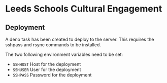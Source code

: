 # Leeds Schools Cultural Engagement



## Deployment

A deno task has been created to deploy to the server. This requires the sshpass and rsync commands to be installed.

The two following environment variables need to be set:

* `SSHHOST` Host for the deployment
* `SSHUSER` User for the deployment
* `SSHPASS` Password for the deployment

